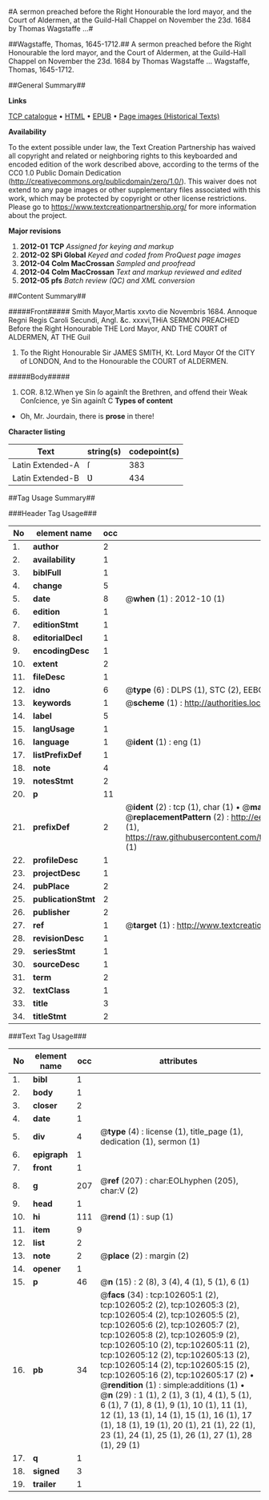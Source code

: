 #A sermon preached before the Right Honourable the lord mayor, and the Court of Aldermen, at the Guild-Hall Chappel on November the 23d. 1684 by Thomas Wagstaffe ...#

##Wagstaffe, Thomas, 1645-1712.##
A sermon preached before the Right Honourable the lord mayor, and the Court of Aldermen, at the Guild-Hall Chappel on November the 23d. 1684 by Thomas Wagstaffe ...
Wagstaffe, Thomas, 1645-1712.

##General Summary##

**Links**

[TCP catalogue](http://www.ota.ox.ac.uk/tcp/)  • 
[HTML](http://tei.it.ox.ac.uk/tcp/Texts-HTML/free/A66/A66000.html)  • 
[EPUB](http://tei.it.ox.ac.uk/tcp/Texts-EPUB/free/A66/A66000.epub) • 
[Page images (Historical Texts)](https://historicaltexts.jisc.ac.uk/eebo-14563216e)

**Availability**

To the extent possible under law, the Text Creation Partnership has waived all copyright and related or neighboring rights to this keyboarded and encoded edition of the work described above, according to the terms of the CC0 1.0 Public Domain Dedication (http://creativecommons.org/publicdomain/zero/1.0/). This waiver does not extend to any page images or other supplementary files associated with this work, which may be protected by copyright or other license restrictions. Please go to https://www.textcreationpartnership.org/ for more information about the project.

**Major revisions**

1. __2012-01__ __TCP__ *Assigned for keying and markup*
1. __2012-02__ __SPi Global__ *Keyed and coded from ProQuest page images*
1. __2012-04__ __Colm MacCrossan__ *Sampled and proofread*
1. __2012-04__ __Colm MacCrossan__ *Text and markup reviewed and edited*
1. __2012-05__ __pfs__ *Batch review (QC) and XML conversion*

##Content Summary##

#####Front#####
Smith Mayor,Martis xxvto die Novembris 1684. Annoque Regni Regis Caroli Secundi, Angl. &c. xxxvi,THiA SERMON PREACHED Before the Right Honourable THE Lord Mayor, AND THE COƲRT of ALDERMEN, AT THE Guil
1. To the Right Honourable Sir JAMES SMITH, Kt. Lord Mayor Of the CITY of LONDON, And to the Honourable the COURT of ALDERMEN.

#####Body#####
1. COR. 8.12.When ye Sin ſo againſt the Brethren, and offend their Weak Conſcience, ye Sin againſt C
**Types of content**

  * Oh, Mr. Jourdain, there is **prose** in there!

**Character listing**


|Text|string(s)|codepoint(s)|
|---|---|---|
|Latin Extended-A|ſ|383|
|Latin Extended-B|Ʋ|434|

##Tag Usage Summary##

###Header Tag Usage###

|No|element name|occ|attributes|
|---|---|---|---|
|1.|__author__|2||
|2.|__availability__|1||
|3.|__biblFull__|1||
|4.|__change__|5||
|5.|__date__|8| @__when__ (1) : 2012-10 (1)|
|6.|__edition__|1||
|7.|__editionStmt__|1||
|8.|__editorialDecl__|1||
|9.|__encodingDesc__|1||
|10.|__extent__|2||
|11.|__fileDesc__|1||
|12.|__idno__|6| @__type__ (6) : DLPS (1), STC (2), EEBO-CITATION (1), OCLC (1), VID (1)|
|13.|__keywords__|1| @__scheme__ (1) : http://authorities.loc.gov/ (1)|
|14.|__label__|5||
|15.|__langUsage__|1||
|16.|__language__|1| @__ident__ (1) : eng (1)|
|17.|__listPrefixDef__|1||
|18.|__note__|4||
|19.|__notesStmt__|2||
|20.|__p__|11||
|21.|__prefixDef__|2| @__ident__ (2) : tcp (1), char (1)  •  @__matchPattern__ (2) : ([0-9\-]+):([0-9IVX]+) (1), (.+) (1)  •  @__replacementPattern__ (2) : http://eebo.chadwyck.com/downloadtiff?vid=$1&page=$2 (1), https://raw.githubusercontent.com/textcreationpartnership/Texts/master/tcpchars.xml#$1 (1)|
|22.|__profileDesc__|1||
|23.|__projectDesc__|1||
|24.|__pubPlace__|2||
|25.|__publicationStmt__|2||
|26.|__publisher__|2||
|27.|__ref__|1| @__target__ (1) : http://www.textcreationpartnership.org/docs/. (1)|
|28.|__revisionDesc__|1||
|29.|__seriesStmt__|1||
|30.|__sourceDesc__|1||
|31.|__term__|2||
|32.|__textClass__|1||
|33.|__title__|3||
|34.|__titleStmt__|2||


###Text Tag Usage###

|No|element name|occ|attributes|
|---|---|---|---|
|1.|__bibl__|1||
|2.|__body__|1||
|3.|__closer__|2||
|4.|__date__|1||
|5.|__div__|4| @__type__ (4) : license (1), title_page (1), dedication (1), sermon (1)|
|6.|__epigraph__|1||
|7.|__front__|1||
|8.|__g__|207| @__ref__ (207) : char:EOLhyphen (205), char:V (2)|
|9.|__head__|1||
|10.|__hi__|111| @__rend__ (1) : sup (1)|
|11.|__item__|9||
|12.|__list__|2||
|13.|__note__|2| @__place__ (2) : margin (2)|
|14.|__opener__|1||
|15.|__p__|46| @__n__ (15) : 2 (8), 3 (4), 4 (1), 5 (1), 6 (1)|
|16.|__pb__|34| @__facs__ (34) : tcp:102605:1 (2), tcp:102605:2 (2), tcp:102605:3 (2), tcp:102605:4 (2), tcp:102605:5 (2), tcp:102605:6 (2), tcp:102605:7 (2), tcp:102605:8 (2), tcp:102605:9 (2), tcp:102605:10 (2), tcp:102605:11 (2), tcp:102605:12 (2), tcp:102605:13 (2), tcp:102605:14 (2), tcp:102605:15 (2), tcp:102605:16 (2), tcp:102605:17 (2)  •  @__rendition__ (1) : simple:additions (1)  •  @__n__ (29) : 1 (1), 2 (1), 3 (1), 4 (1), 5 (1), 6 (1), 7 (1), 8 (1), 9 (1), 10 (1), 11 (1), 12 (1), 13 (1), 14 (1), 15 (1), 16 (1), 17 (1), 18 (1), 19 (1), 20 (1), 21 (1), 22 (1), 23 (1), 24 (1), 25 (1), 26 (1), 27 (1), 28 (1), 29 (1)|
|17.|__q__|1||
|18.|__signed__|3||
|19.|__trailer__|1||
